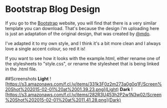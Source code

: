 # Bootstrap Blog Design

If you go to the <a href="http://getbootstrap.com/">Bootstrap</a> website, you will find that there is a very similar template you can download. That's because the design i'm uploading here is just an adaptation of the original design, that was created by <a href="https://www.twitter.com/mdo">@mdo</a>.

I've adapted it to my own style, and I think it's a bit more clean and I always love a single accent colour, so red it is!

If you want to see how it looks with the example.html, either rename one of the stylesheets to "style.css", or rename the stylesheet that is being linked in the .html file.

##Screenshots
**Light**
![https://s3.amazonaws.com/f.cl.ly/items/331k3F0z2m273a0g0q1F/Screen%20Shot%202015-02-01%20at%2001.39.23.png](Light)
**Dark**
![https://s3.amazonaws.com/f.cl.ly/items/282R3U453h2P2w1N3w02/Screen%20Shot%202015-02-01%20at%2011.41.28.png](Dark)
